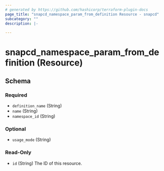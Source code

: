```yaml
---
# generated by https://github.com/hashicorp/terraform-plugin-docs
page_title: "snapcd_namespace_param_from_definition Resource - snapcd"
subcategory: ""
description: |-
  
---
```


# snapcd_namespace_param_from_definition (Resource)





<!-- schema generated by tfplugindocs -->
## Schema

### Required

- `definition_name` (String)
- `name` (String)
- `namespace_id` (String)

### Optional

- `usage_mode` (String)

### Read-Only

- `id` (String) The ID of this resource.
